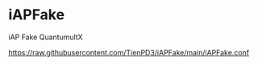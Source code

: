 # iAPFake

iAP Fake QuantumultX

https://raw.githubusercontent.com/TienPD3/iAPFake/main/iAPFake.conf
